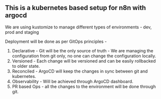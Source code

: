 ## This is a kubernetes based setup for n8n with argocd


We are using kustomize to manage different types of environments - dev, prod and staging

Deployment will be done as per GitOps principles -
1. Declarative - Git will be the only source of truth - We are managing the configuration from git only, no one can change the configuration locally.
2. Versioned - Each change will be versioned and can be easily rollbacked to older state.
3. Reconciled - ArgoCD will keep the changes in sync between git and kubernetes.
4. Observability - Will be achieved through ArgoCD dashboard.
5. PR based Ops - all the changes to the environment will be done through git.